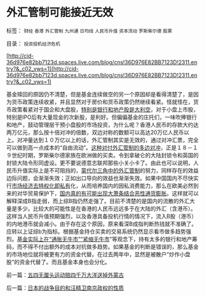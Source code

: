 # 外汇管制可能接近无效

标签： `财经` `香港` `外汇管制` `九州通` `日均线` `人民币升值` `资本流动` `罗斯柴尔德` `股票` 

目录： `投资投机经济危机`

[http://cid-36d976e82bb7123d.spaces.live.com/blog/cns!36D976E82BB7123D!2311.entry?&_c02_vws=1](http://cid-36d976e82bb7123d.spaces.live.com/blog/cns!36D976E82BB7123D!2311.entry?&_c02_vws=1)

基金赎回的原因仍不清楚，但是基金连续做空的另一个原因却是看得清楚了，是因为货币政策连续收紧，并且显然对于房价和货币政策仍然继续看紧。怪就怪在，货币政策看紧对于国企和大盘股，[特别是银行和地产股是大利空](../../../2007/9/19/银行地产在股市里是一根草上的蚱猛.md)，对于小盘上市股，特别是IPO后有大量现金的次新股，是利好。但偏偏基金的庄托们，一味吹捧银行和地产，鼓动管理层干预小盘股的市场投资，为什么呢？香港人民币的存款大约达两万亿元，那么按十倍对冲的倍数，双边对称的数额可以高达20万亿人民币以上。对冲量达到１０万亿以上的话，外汇管制其实是无效的，通过对冲汇票，完全可以做到高一点成本的“自由流动”。[这种对付外汇管制的多边对冲](../../../2011/1/5/地下钱庄的港币头寸吃紧了吗？.md)，正是１８－１９世纪时期，罗斯柴尔德家族在欧洲做的买卖。令到拿破仑的大陆封锁令和英国的封锁大陆令形同虚设。更不要说德意志联邦那些小关小卡了。由此也可以说明，人民币升值实际上是不可阻挡的，[蒙代尔三角中的外汇管制](../../../2009/6/10/有中国特色的蒙代尔汇率忽悠三角.md)的努力，同样存在的效益边际问题，会渐渐失效；正如出口导向的效益也渐渐失效。如果中国国内不尽快实行[市场经济去特权化即私有](../../../2011/1/4/泡沫＝政府累计财税＝虚拟经济.md)化，从而培养国内的因私消费能力，那么在欧美必然到来的对华贸易保护下，[国内真的有可能出现大萧条结合恶性通货膨胀](../../../2010/12/31/2011年股市涨100％以上.md)。这样就可以解释深成B指走弱，而上综B指仍然走强了。目前不清楚的是国内的流散的外汇大量是多少。比较大的可能性是在香港的人民币远远多于在大陆的外汇（含港币）。这样当人民币升值预期强烈，以及香港具备投机行情的情况下，流入B股（港币）的内地港币就会减小。由于存在这个原因，原来看深B成指判断热钱就不准确了。应转以上证综b为指标。根据基金持仓买卖的交易系统仍然显示看市做多趋势强烈。[基金实际上在“通胀无牛市”“紧缩无牛市](../../../2010/11/12/凭什么说“通胀无牛市”？.md)”等观念下，持有太多的银行和地产筹码，而不得不付出额外的成本对抗做多趋势。如果基金的判断是错误的，那么基金的市场地位就将被更有力的资金代替。在过去两年中，显然是被散户“炒作小盘股”的资金代替了。而且基金本身也会分化。

前一篇：[五四无厘头运动赔四千万大洋送掉外蒙古](../../../2011/1/13/五四无厘头运动赔四千万大洋送掉外蒙古.md)

后一篇：[日本的战争目的和汪精卫南京政权的性质](../../../2011/1/14/日本的战争目的和汪精卫南京政权的性质.md)